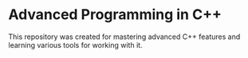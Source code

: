 # Advanced Programming in C++

This repository was created for mastering advanced C++ features and learning various tools for working with it.